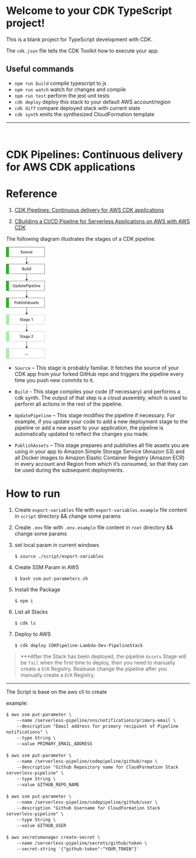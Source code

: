 # Welcome to your CDK TypeScript project!

This is a blank project for TypeScript development with CDK.

The `cdk.json` file tells the CDK Toolkit how to execute your app.

## Useful commands

 * `npm run build`   compile typescript to js
 * `npm run watch`   watch for changes and compile
 * `npm run test`    perform the jest unit tests
 * `cdk deploy`      deploy this stack to your default AWS account/region
 * `cdk diff`        compare deployed stack with current state
 * `cdk synth`       emits the synthesized CloudFormation template

 ---
 
 &thinsp;

# CDK Pipelines: Continuous delivery for AWS CDK applications

# Reference

1. [CDK Pipelines: Continuous delivery for AWS CDK applications][aws CDK Pipelines]

2. [CBuilding a CI/CD Pipeline for Serverless Applications on AWS with AWS CDK][CI/CD Pipeline for Serverless Applications]

The following diagram illustrates the stages of a CDK pipeline.

![Alt text](asserts/CDKPipelines_flow.png)

- `Source`  – This stage is probably familiar. It fetches the source of your CDK app from your forked GitHub repo and triggers the pipeline every time you push new commits to it.

- `Build` – This stage compiles your code (if necessary) and performs a cdk synth. The output of that step is a cloud assembly, which is used to perform all actions in the rest of the pipeline.

- `UpdatePipeline` – This stage modifies the pipeline if necessary. For example, if you update your code to add a new deployment stage to the pipeline or add a new asset to your application, the pipeline is automatically updated to reflect the changes you made.

- `PublishAssets` – This stage prepares and publishes all file assets you are using in your app to Amazon Simple Storage Service (Amazon S3) and all Docker images to Amazon Elastic Container Registry (Amazon ECR) in every account and Region from which it’s consumed, so that they can be used during the subsequent deployments.


# How to run

1. Create `export-variables` file with `export-variables.example` file content in `script` directory && change some params

2. Create `.env` file with `.env.example` file content in `root` directory && change some params

3. set local param in current windows

    ```properties
    $ source ./script/export-variables
    ```

4. Create SSM Param in AWS

    ```properties
    $ bash ssm-put-parameters.sh
    ```

5. Install the Package

    ```properties
    $ npm i
    ```

6. List all Stacks

    ```properties
    $ cdk ls
    ```

7. Deploy to AWS

    ```properties
    $ cdk deploy CDKPipeline-Lambda-Dev-PipelineStack
    ```

> ***After the Stack has been deployed, the pipeline `Assets` Stage will be `fail` when the first time to deploy, then you need to manually create a `ECR` Registry. Realease change the pipeline after you manually create a `ECR` Registry.

---

The Script is base on the aws cli to create

example:

```properties
$ aws ssm put-parameter \
    --name /serverless-pipeline/sns/notifications/primary-email \
    --description "Email address for primary recipient of Pipeline notifications" \
    --type String \
    --value PRIMARY_EMAIL_ADDRESS

$ aws ssm put-parameter \
    --name /serverless-pipeline/codepipeline/github/repo \
    --description "Github Repository name for CloudFormation Stack serverless-pipeline" \
    --type String \
    --value GITHUB_REPO_NAME

$ aws ssm put-parameter \
    --name /serverless-pipeline/codepipeline/github/user \
    --description "Github Username for CloudFormation Stack serverless-pipeline" \
    --type String \
    --value GITHUB_USER

$ aws secretsmanager create-secret \
    --name /serverless-pipeline/secrets/github/token \
    --secret-string '{"github-token":"YOUR_TOKEN"}'
```

<!-- Reference -->

[aws CDK Pipelines]: https://aws.amazon.com/blogs/developer/cdk-pipelines-continuous-delivery-for-aws-cdk-applications/
[CI/CD Pipeline for Serverless Applications]: https://www.1strategy.com/blog/2019/10/09/building-a-ci-cd-pipeline-for-serverless-applications-on-aws-with-aws-cdk/